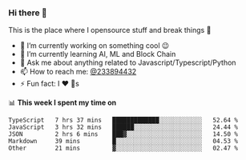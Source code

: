 ### Hi there 👋

<!--
**a233894432/a233894432** is a ✨ _special_ ✨ repository because its `README.md` (this file) appears on your GitHub profile.

Here are some ideas to get you started:

- 🔭 I’m currently working on ...
- 🌱 I’m currently learning ...
- 👯 I’m looking to collaborate on ...
- 🤔 I’m looking for help with ...
- 💬 Ask me about ...
- 📫 How to reach me: ...
- 😄 Pronouns: ...
- ⚡ Fun fact: ...
-->
 
 
This is the place where I opensource stuff and break things :rofl:

- 🔭 I’m currently working on something cool :wink:
- 🌱 I’m currently learning AI, ML and Block Chain
- 💬 Ask me about anything related to Javascript/Typescript/Python
- 📫 How to reach me: [@233894432](https://twitter.com/233894432)
- ⚡ Fun fact: I :heart: :dog:s

📊 **This week I spent my time on**
<!--START_SECTION:waka-->

```text
TypeScript   7 hrs 37 mins   █████████████░░░░░░░░░░░░   52.64 %
JavaScript   3 hrs 32 mins   ██████░░░░░░░░░░░░░░░░░░░   24.44 %
JSON         2 hrs 6 mins    ███▓░░░░░░░░░░░░░░░░░░░░░   14.50 %
Markdown     39 mins         █░░░░░░░░░░░░░░░░░░░░░░░░   04.53 %
Other        21 mins         ▓░░░░░░░░░░░░░░░░░░░░░░░░   02.47 %
```

<!--END_SECTION:waka-->
